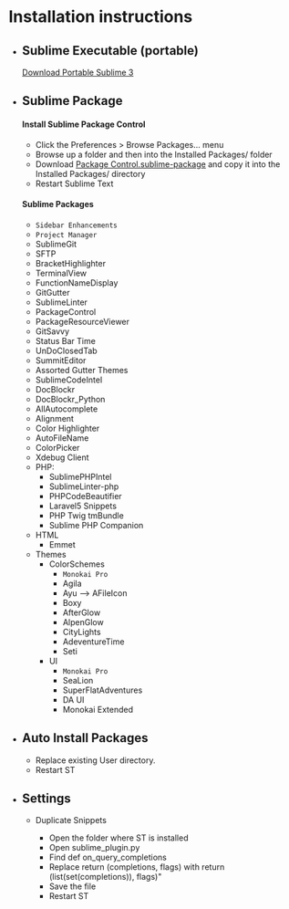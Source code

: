 # Installation instructions

* ## Sublime Executable (portable)
    [Download Portable Sublime 3](https://www.sublimetext.com/3)
* ## Sublime Package
    #### Install Sublime Package Control
    * Click the Preferences > Browse Packages… menu
    * Browse up a folder and then into the Installed Packages/ folder
    * Download [Package Control.sublime-package](https://packagecontrol.io/Package%20Control.sublime-package) and copy it into the Installed Packages/ directory
    * Restart Sublime Text

    #### Sublime Packages
    * `` Sidebar Enhancements ``
    * `` Project Manager ``
    * SublimeGit
    * SFTP
    * BracketHighlighter
    * TerminalView
    * FunctionNameDisplay
    * GitGutter
    * SublimeLinter
    * PackageControl
    * PackageResourceViewer
    * GitSavvy
    * Status Bar Time
    * UnDoClosedTab
    * SummitEditor
    * Assorted Gutter Themes
    * SublimeCodeIntel
    * DocBlockr
    * DocBlockr_Python
    * AllAutocomplete	
    * Alignment
    * Color Highlighter
    * AutoFileName
    * ColorPicker
    * Xdebug Client
    * PHP:
        * SublimePHPIntel
        * SublimeLinter-php
        * PHPCodeBeautifier
        * Laravel5 Snippets
        * PHP Twig tmBundle
        * Sublime PHP Companion
    * HTML
        * Emmet
    * Themes
        * ColorSchemes
            * `` Monokai Pro ``
            * Agila
            * Ayu --> AFileIcon
            * Boxy
            * AfterGlow
            * AlpenGlow
            * CityLights
            * AdeventureTime
            * Seti   
        * UI
            * `` Monokai Pro ``
            * SeaLion
            * SuperFlatAdventures
            * DA UI
            * Monokai Extended

* ## Auto Install Packages
    * Replace existing User directory.
    * Restart ST
* ## Settings
    * Duplicate Snippets

        * Open the folder where ST is installed
        * Open sublime_plugin.py
        * Find def on_query_completions
        * Replace return (completions, flags) with return (list(set(completions)), flags)"
        * Save the file
        * Restart ST